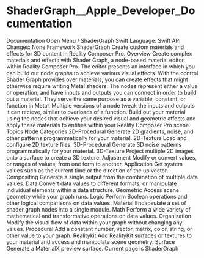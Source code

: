 # ShaderGraph__Apple_Developer_Documentation
 Documentation 
 Open Menu 
/
 ShaderGraph 
Swift
Language: 
Swift
 API Changes: 
None
Framework
ShaderGraph
Create custom materials and effects for 3D content in Reality Composer Pro.
Overview
Create complex materials and effects with Shader Graph, a node-based material editor within Reality Composer Pro. The editor presents an interface in which you can build out node graphs to achieve various visual effects.
With the control Shader Graph provides over materials, you can create effects that might otherwise require writing Metal shaders. The nodes represent either a value or operation, and have inputs and outputs you can connect in order to build out a material. They serve the same purpose as a variable, constant, or function in Metal. Multiple versions of a node tweak the inputs and outputs it can recieve, similar to overloads of a function.
Build out your material using the nodes that achieve your desired visual and geometric affects and apply these materials to entities within your Reality Composer Pro scene.
Topics
Node Categories
2D-Procedural
Generate 2D gradients, noise, and other patterns programmatically for your material.
2D-Texture
Load and configure 2D texture files.
3D-Procedural
Generate 3D noise patterns programmatically for your material.
3D-Texture
Project multiple 2D images onto a surface to create a 3D texture.
Adjustment
Modify or convert values, or ranges of values, from one form to another.
Application
Get system values such as the current time or the direction of the up vector.
Compositing
Generate a single output from the combination of multiple data values.
Data
Convert data values to different formats, or manipulate individual elements within a data structure.
Geometric
Access scene geometry while your graph runs.
Logic
Perform Boolean operations and other logical comparisons on data values.
Material
Encapsulate a set of shader graph nodes into a single module.
Math
Perform a wide variety of mathematical and transformative operations on data values.
Organization
Modify the visual flow of data within your graph without changing any values.
Procedural
Add a constant number, vector, matrix, color, string, or other value to your graph.
Realitykit
Add RealityKit surfaces or textures to your material and access and manipulate scene geometry.
Surface
Generate a MaterialX preview surface.
 Current page is ShaderGraph 